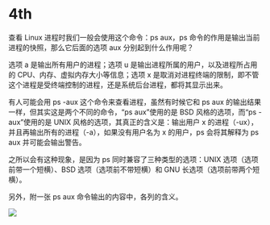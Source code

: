 # 4th

查看 Linux 进程时我们一般会使用这个命令：ps aux，ps 命令的作用是输出当前进程的快照，那么它后面的选项 aux 分别起到什么作用呢？

选项 a 是输出所有用户的进程；选项 u 是输出进程所属的用户，以及进程所占用的 CPU、内存、虚拟内存大小等信息；选项 x 是取消对进程终端的限制，即不管这个进程是受终端控制的进程，还是系统后台进程，都将其显示出来。

有人可能会用 ps -aux 这个命令来查看进程，虽然有时候它和 ps aux 的输出结果一样，但其实这是两个不同的命令，“ps aux”使用的是 BSD 风格的选项，而“ps -aux”使用的是 UNIX 风格的选项，其真正的含义是：输出用户 x 的进程（-ux），并且再输出所有的进程（-a），如果没有用户名为 x 的用户，ps 会将其解释为 ps aux 并可能会输出警告。

之所以会有这种现象，是因为 ps 同时兼容了三种类型的选项：UNIX 选项（选项前带一个短横）、BSD 选项（选项前不带短横）和 GNU 长选项（选项前带两个短横）。

另外，附一张 ps aux 命令输出的内容中，各列的含义。

![](https://tva1.sinaimg.cn/large/008eGmZEly1gnbbh653qxj31fy0mmq7z.jpg)
